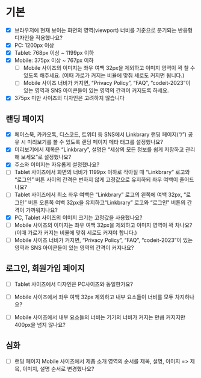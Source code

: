 # 기본
 -[x] 브라우저에 현재 보이는 화면의 영역(viewport) 너비를 기준으로 분기되는 반응형 디자인을 적용했나요?
  -[x] PC: 1200px 이상
  -[x] Tablet: 768px 이상 ~ 1199px 이하
  -[x] Mobile: 375px 이상 ~ 767px 이하
    -[ ] Mobile 사이즈의 이미지는 좌우 여백 32px을 제외하고 이미지 영역이 꽉 찰 수 있도록 해주세요. (이때 가로가 커지는 비율에 맞춰 세로도 커지면 됩니다.)
    -[ ] Mobile 사이즈 너비가 커지면, “Privacy Policy”, “FAQ”, “codeit-2023”이 있는 영역과 SNS 아이콘들이 있는 영역의 간격이 커지도록 하세요.
  -[x] 375px 미만 사이즈의 디자인은 고려하지 않습니다

## 랜딩 페이지
- [x] 페이스북, 카카오톡, 디스코드, 트위터 등 SNS에서 Linkbrary 랜딩 페이지(“/”) 공유 시 미리보기를 볼 수 있도록 랜딩 페이지 메타 태그를 설정했나요?
- [x] 미리보기에서 제목은 “Linkbrary”, 설명은 “세상의 모든 정보를 쉽게 저장하고 관리해 보세요”로 설정했나요?
- [x] 주소와 이미지는 자유롭게 설정했나요?
- [ ] Tablet 사이즈에서 화면의 너비가 1199px 이하로 작아질 때 “Linkbrary” 로고와 “로그인” 버튼 사이의 간격은 변하지 않게 고정값으로 유지하되 좌우 여백이 줄어드나요?
- [ ] Tablet 사이즈에서 최소 좌우 여백은 “Linkbrary” 로고의 왼쪽에 여백 32px, “로그인” 버튼 오른쪽 여백 32px을 유지하고“Linkbrary” 로고와 “로그인" 버튼의 간격이 가까워지나요?
- [x] PC, Tablet 사이즈의 이미지 크기는 고정값을 사용했나요?
- [ ] Mobile 사이즈의 이미지는 좌우 여백 32px을 제외하고 이미지 영역이 꽉 차나요? (이때 가로가 커지는 비율에 맞춰 세로도 커져야 합니다.)
- [ ] Mobile 사이즈 너비가 커지면, “Privacy Policy”, “FAQ”, “codeit-2023”이 있는 영역과 SNS 아이콘들이 있는 영역의 간격이 커지나요?

## 로그인, 회원가입 페이지
- [ ] Tablet 사이즈에서 디자인은 PC사이즈와 동일한가요?
- [ ] Mobile 사이즈에서 좌우 여백 32px 제외하고 내부 요소들이 너비를 모두 차지하나요?
- [ ] Mobile 사이즈에서 내부 요소들의 너비는 기기의 너비가 커지는 만큼 커지지만 400px을 넘지 않나요?


## 심화
- [ ] 랜딩 페이지 Mobile 사이즈에서 제품 소개 영역의 순서를 제목, 설명, 이미지 => 제목, 이미지, 설명 순서로 변경했나요?